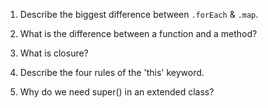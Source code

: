 1. Describe the biggest difference between `.forEach` & `.map`.



2. What is the difference between a function and a method?



3. What is closure?



4. Describe the four rules of the 'this' keyword.




5. Why do we need super() in an extended class?

